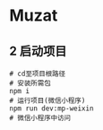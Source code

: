 
# Muzat

## 2 启动项目

```shell
# cd至项目根路径
# 安装所需包
npm i
# 运行项目(微信小程序)
npm run dev:mp-weixin
# 微信小程序中访问
```
